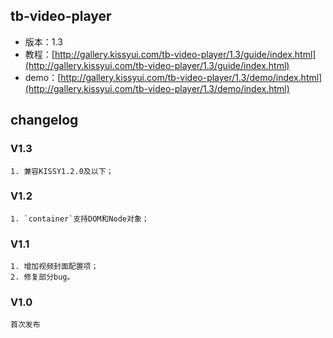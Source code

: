 ## tb-video-player

* 版本：1.3
* 教程：[http://gallery.kissyui.com/tb-video-player/1.3/guide/index.html](http://gallery.kissyui.com/tb-video-player/1.3/guide/index.html)
* demo：[http://gallery.kissyui.com/tb-video-player/1.3/demo/index.html](http://gallery.kissyui.com/tb-video-player/1.3/demo/index.html)

## changelog

### V1.3

    1. 兼容KISSY1.2.0及以下；

### V1.2

    1. `container`支持DOM和Node对象；

### V1.1

    1. 增加视频封面配置项；
    2. 修复部分bug。

### V1.0

    首次发布


